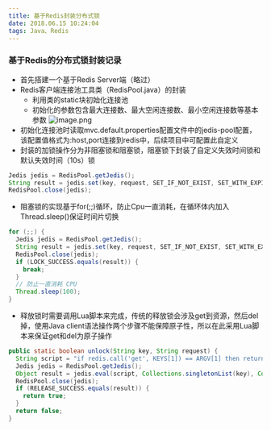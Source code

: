 ```yaml
---
title: 基于Redis封装分布式锁
date: 2018.06.15 10:24:04
tags: Java、Redis
---
```

### 基于Redis的分布式锁封装记录
* 首先搭建一个基于Redis Server端（略过）
* Redis客户端连接池工具类（RedisPool.java）的封装<!--more-->
    *  利用类的static块初始化连接池
    *  初始化的参数包含最大连接数、最大空闲连接数、最小空闲连接数等基本参数
![image.png](https://upload-images.jianshu.io/upload_images/12666638-8f63f6d7efae78b7.png?imageMogr2/auto-orient/strip%7CimageView2/2/w/1240)
* 初始化连接池时读取mvc.default.properties配置文件中的jedis-pool配置，该配置值格式为:host,port连接到redis中，后续项目中可配置此自定义
* 封装的加锁操作分为非阻塞锁和阻塞锁，阻塞锁下封装了自定义失效时间锁和默认失效时间（10s）锁
``` java
Jedis jedis = RedisPool.getJedis();
String result = jedis.set(key, request, SET_IF_NOT_EXIST, SET_WITH_EXPIRE_TIME, expireTime);
RedisPool.close(jedis);
``` 
*  阻塞锁的实现基于for(;;)循环，防止Cpu一直消耗，在循环体内加入Thread.sleep()保证时间片切换
``` java
for (;;) {
  Jedis jedis = RedisPool.getJedis();
  String result = jedis.set(key, request, SET_IF_NOT_EXIST, SET_WITH_EXPIRE_TIME, 10 * TIME);
  RedisPool.close(jedis);
  if (LOCK_SUCCESS.equals(result)) {
    break;
  }
  // 防止一直消耗 CPU
  Thread.sleep(100);
}
``` 
* 释放锁时需要调用Lua脚本来完成，传统的释放锁会涉及get到资源，然后del掉，使用Java client语法操作两个步骤不能保障原子性，所以在此采用Lua脚本来保证get和del为原子操作
``` java
public static boolean unlock(String key, String request) {
  String script = "if redis.call('get', KEYS[1]) == ARGV[1] then return redis.call('del', KEYS[1]) else return 0 end";
  Jedis jedis = RedisPool.getJedis();
  Object result = jedis.eval(script, Collections.singletonList(key), Collections.singletonList(request));
  RedisPool.close(jedis);
  if (RELEASE_SUCCESS.equals(result)) {
    return true;
  }
  return false;
}
``` 
